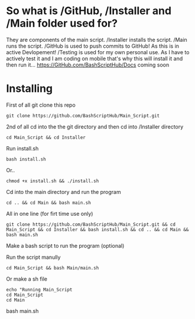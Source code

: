 

# So what is /GitHub, /Installer and /Main folder used for?

They are components of the main script. /Installer installs the script.
/Main runs the script.
/GitHub is used to push commits to GitHub! As this is in active Devlopement!
/Testing is used for my own personal use. As I have to actively test it and I am coding on mobile that's why this will install it and then run it...
https://GitHub.com/BashScriptHub/Docs coming soon

# Installing

First of all git clone this repo
```
git clone https://github.com/BashScriptHub/Main_Script.git
```
2nd of all cd into the the git directory and then cd into  /Installer directory

```
cd Main_Script && cd Installer
```

Run install.sh

```
bash install.sh
``` 
Or..
```
chmod +x install.sh && ./install.sh
```

Cd into the main directory and run the program

```
cd .. && cd Main && bash main.sh
```

All in one line (for firt time use only)

```
git clone https://github.com/BashScriptHub/Main_Script.git && cd Main_Script && cd Installer && bash install.sh && cd .. && cd Main && bash main.sh
```

Make a bash script to run the program (optional)

Run the script manully
```
cd Main_Script && bash Main/main.sh
```

Or make a sh file

```
echo "Running Main_Script
cd Main_Script
cd Main
```
bash main.sh
